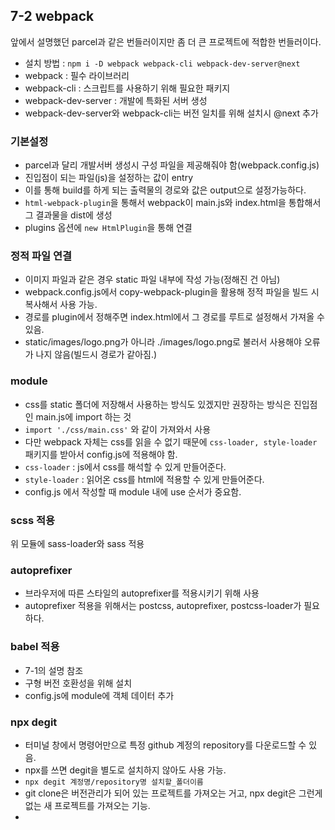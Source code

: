 ## 7-2 webpack 
앞에서 설명했던 parcel과 같은 번들러이지만 좀 더 큰 프로젝트에 적합한 번들러이다.

- 설치 방법 : `npm i -D webpack webpack-cli webpack-dev-server@next`
- webpack : 필수 라이브러리
- webpack-cli : 스크립트를 사용하기 위해 필요한 패키지
- webpack-dev-server : 개발에 특화된 서버 생성
- webpack-dev-server와 webpack-cli는 버전 일치를 위해 설치시 @next 추가


### 기본설정
- parcel과 달리 개발서버 생성시 구성 파일을 제공해줘야 함(webpack.config.js)
- 진입점이 되는 파일(js)을 설정하는 값이 entry
- 이를 통해 build를 하게 되는 출력물의 경로와 값은 output으로 설정가능하다.
- `html-webpack-plugin`을 통해서 webpack이 main.js와 index.html을 통합해서 그 결과물을 dist에 생성
- plugins 옵션에 `new HtmlPlugin`을 통해 연결

### 정적 파일 연결
- 이미지 파일과 같은 경우 static 파일 내부에 작성 가능(정해진 건 아님)
- webpack.config.js에서 copy-webpack-plugin을 활용해 정적 파일을 빌드 시 복사해서 사용 가능.
- 경로를 plugin에서 정해주면 index.html에서 그 경로를 루트로 설정해서 가져올 수 있음.
- static/images/logo.png가 아니라 ./images/logo.png로 불러서 사용해야 오류가 나지 않음(빌드시 경로가 같아짐.)


### module
- css를 static 폴더에 저장해서 사용하는 방식도 있겠지만 권장하는 방식은 진입점인 main.js에 import 하는 것
- `import './css/main.css'` 와 같이 가져와서 사용
- 다만 webpack 자체는 css를 읽을 수 없기 때문에 `css-loader, style-loader` 패키지를 받아서 config.js에 적용해야 함.
- `css-loader` : js에서 css를 해석할 수 있게 만들어준다.
- `style-loader` : 읽어온 css를 html에 적용할 수 있게 만들어준다.
- config.js 에서 작성할 때 module 내에 use 순서가 중요함.


### scss 적용
위 모듈에 sass-loader와 sass 적용

### autoprefixer
- 브라우저에 따른 스타일의 autoprefixer를 적용시키기 위해 사용
- autoprefixer 적용을 위해서는 postcss, autoprefixer, postcss-loader가 필요하다.

### babel 적용
- 7-1의 설명 참조
- 구형 버전 호환성을 위해 설치
- config.js에 module에 객체 데이터 추가

### npx degit
- 터미널 창에서 명령어만으로 특정 github 계정의 repository를 다운로드할 수 있음.
- npx를 쓰면 degit을 별도로 설치하지 않아도 사용 가능.
- `npx degit 계정명/repository명 설치할_폴더이름`
- git clone은 버전관리가 되어 있는 프로젝트를 가져오는 거고, npx degit은 그런게 없는 새 프로젝트를 가져오는 기능.
- 